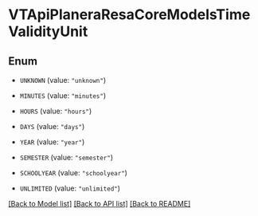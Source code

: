# VTApiPlaneraResaCoreModelsTimeValidityUnit

## Enum


* `UNKNOWN` (value: `"unknown"`)

* `MINUTES` (value: `"minutes"`)

* `HOURS` (value: `"hours"`)

* `DAYS` (value: `"days"`)

* `YEAR` (value: `"year"`)

* `SEMESTER` (value: `"semester"`)

* `SCHOOLYEAR` (value: `"schoolyear"`)

* `UNLIMITED` (value: `"unlimited"`)


[[Back to Model list]](../README.md#documentation-for-models) [[Back to API list]](../README.md#documentation-for-api-endpoints) [[Back to README]](../README.md)


